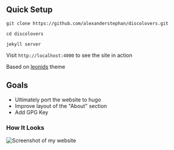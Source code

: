 ## Quick Setup

`git clone https://github.com/alexanderstephan/discolovers.git`

`cd discolovers`

`jekyll server`

Visit `http://localhost:4000` to see the site in action

Based on [leonids](https://github.com/renyuanz/leonids) theme

## Goals

- Ultimately port the website to hugo
- Improve layout of the "About" section
- Add GPG Key

### How It Looks

![Screenshot of my website](https://raw.githubusercontent.com/alexanderstephan/discolovers/master/discolovers.png "discolovers.de")
